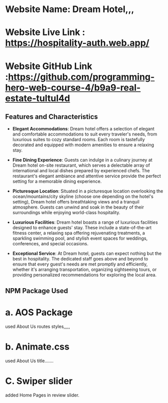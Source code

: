 
 # Website Name: Dream Hotel,,,
 # Website Live Link : https://hospitality-auth.web.app/
 # Website GitHub Link :https://github.com/programming-hero-web-course-4/b9a9-real-estate-tultul4d



 ## Features and Characteristics

- **Elegant Accommodations**: Dream hotel offers a selection of elegant and comfortable accommodations to suit every traveler's needs, from luxurious suites to cozy standard rooms. Each room is tastefully decorated and equipped with modern amenities to ensure a relaxing stay.

- **Fine Dining Experience**: Guests can indulge in a culinary journey at  Dream hotel on-site restaurant, which serves a delectable array of international and local dishes prepared by experienced chefs. The restaurant's elegant ambiance and attentive service provide the perfect setting for a memorable dining experience.

- **Picturesque Location**: Situated in a picturesque location overlooking the ocean/mountains/city skyline (choose one depending on the hotel's setting),  Dream hotel offers breathtaking views and a tranquil atmosphere. Guests can unwind and soak in the beauty of their surroundings while enjoying world-class hospitality.

- **Luxurious Facilities**:  Dream hotel boasts a range of luxurious facilities designed to enhance guests' stay. These include a state-of-the-art fitness center, a relaxing spa offering rejuvenating treatments, a sparkling swimming pool, and stylish event spaces for weddings, conferences, and special occasions.

- **Exceptional Service**: At  Dream hotel, guests can expect nothing but the best in hospitality. The dedicated staff goes above and beyond to ensure that every guest's needs are met promptly and efficiently, whether it's arranging transportation, organizing sightseeing tours, or providing personalized recommendations for exploring the local area.

 ## NPM Package Used

  # a. AOS Package 
  used About Us routes styles,,,,,
  # b. Animate.css
  used About Us title.......
  # C. Swiper slider
  added Home Pages in review slider.

  
 




